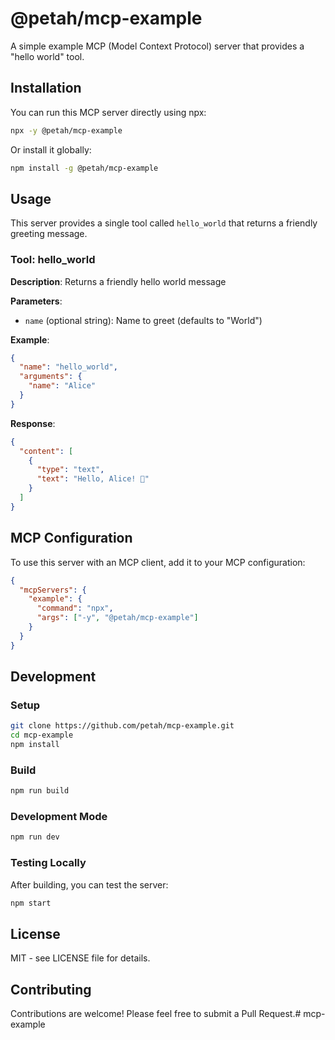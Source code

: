 # @petah/mcp-example

A simple example MCP (Model Context Protocol) server that provides a "hello world" tool.

## Installation

You can run this MCP server directly using npx:

```bash
npx -y @petah/mcp-example
```

Or install it globally:

```bash
npm install -g @petah/mcp-example
```

## Usage

This server provides a single tool called `hello_world` that returns a friendly greeting message.

### Tool: hello_world

**Description**: Returns a friendly hello world message

**Parameters**:
- `name` (optional string): Name to greet (defaults to "World")

**Example**:
```json
{
  "name": "hello_world",
  "arguments": {
    "name": "Alice"
  }
}
```

**Response**:
```json
{
  "content": [
    {
      "type": "text",
      "text": "Hello, Alice! 👋"
    }
  ]
}
```

## MCP Configuration

To use this server with an MCP client, add it to your MCP configuration:

```json
{
  "mcpServers": {
    "example": {
      "command": "npx",
      "args": ["-y", "@petah/mcp-example"]
    }
  }
}
```

## Development

### Setup

```bash
git clone https://github.com/petah/mcp-example.git
cd mcp-example
npm install
```

### Build

```bash
npm run build
```

### Development Mode

```bash
npm run dev
```

### Testing Locally

After building, you can test the server:

```bash
npm start
```

## License

MIT - see LICENSE file for details.

## Contributing

Contributions are welcome! Please feel free to submit a Pull Request.# mcp-example
